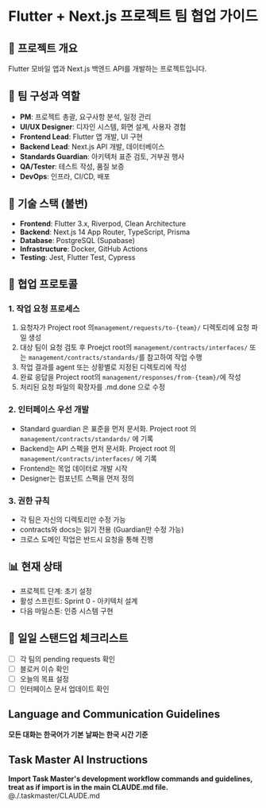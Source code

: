 # Flutter + Next.js 프로젝트 팀 협업 가이드

## 🎯 프로젝트 개요
Flutter 모바일 앱과 Next.js 백엔드 API를 개발하는 프로젝트입니다.

## 👥 팀 구성과 역할
- **PM**: 프로젝트 총괄, 요구사항 분석, 일정 관리
- **UI/UX Designer**: 디자인 시스템, 화면 설계, 사용자 경험
- **Frontend Lead**: Flutter 앱 개발, UI 구현
- **Backend Lead**: Next.js API 개발, 데이터베이스
- **Standards Guardian**: 아키텍처 표준 검토, 거부권 행사
- **QA/Tester**: 테스트 작성, 품질 보증
- **DevOps**: 인프라, CI/CD, 배포

## 📐 기술 스택 (불변)
- **Frontend**: Flutter 3.x, Riverpod, Clean Architecture
- **Backend**: Next.js 14 App Router, TypeScript, Prisma
- **Database**: PostgreSQL (Supabase)
- **Infrastructure**: Docker, GitHub Actions
- **Testing**: Jest, Flutter Test, Cypress

## 🤝 협업 프로토콜

### 1. 작업 요청 프로세스
1. 요청자가 Project root 의`management/requests/to-{team}/` 디렉토리에 요청 파일 생성
2. 대상 팀이 요청 검토 후 Proejct root의 `management/contracts/interfaces/` 또는 `management/contracts/standards/`를 참고하여 작업 수행 
3. 작업 결과를 agent 또는 상황별로 지정된 디렉토리에 작성
3. 완료 응답을 Project root의 `management/responses/from-{team}/`에 작성
4. 처리된 요청 파일의 확장자를 .md.done 으로 수정 

### 2. 인터페이스 우선 개발
- Standard guardian 은 표준을 먼저 문서화. Project root 의`management/contracts/standards/` 에 기록
- Backend는 API 스펙을 먼저 문서화. Project root 의`management/contracts/interfaces/` 에 기록
- Frontend는 목업 데이터로 개발 시작
- Designer는 컴포넌트 스펙을 먼저 정의

### 3. 권한 규칙
- 각 팀은 자신의 디렉토리만 수정 가능
- contracts와 docs는 읽기 전용 (Guardian만 수정 가능)
- 크로스 도메인 작업은 반드시 요청을 통해 진행

## 📊 현재 상태
- 프로젝트 단계: 초기 설정
- 활성 스프린트: Sprint 0 - 아키텍처 설계
- 다음 마일스톤: 인증 시스템 구현

## 🔄 일일 스탠드업 체크리스트
- [ ] 각 팀의 pending requests 확인
- [ ] 블로커 이슈 확인
- [ ] 오늘의 목표 설정
- [ ] 인터페이스 문서 업데이트 확인

## Language and Communication Guidelines
**모든 대화는 한국어가 기본**
**날짜는 한국 시간 기준**

## Task Master AI Instructions
**Import Task Master's development workflow commands and guidelines, treat as if import is in the main CLAUDE.md file.**
@./.taskmaster/CLAUDE.md
